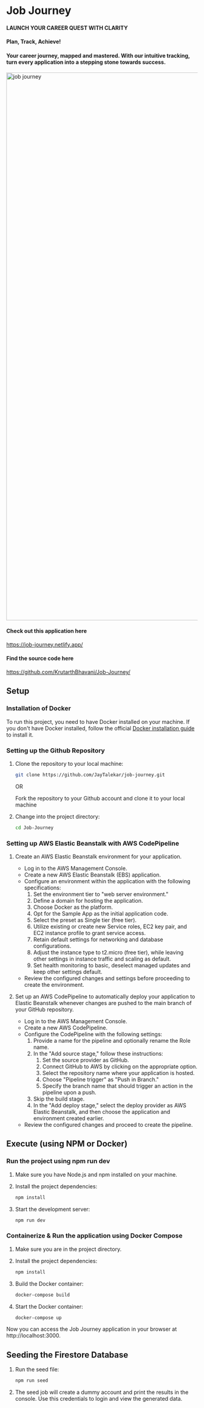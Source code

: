 # Job Journey
#### <b>LAUNCH YOUR CAREER QUEST WITH CLARITY</b>
#### Plan, Track, Achieve!
#### Your career journey, mapped and mastered. With our intuitive tracking, turn every application into a stepping stone towards success.

<img width="1440" alt="job journey" src="https://github.com/user-attachments/assets/ac67007a-7dac-4774-b455-cc8ef057f556" />


#### Check out this application here
https://job-journey.netlify.app/

#### Find the source code here
https://github.com/KrutarthBhavani/Job-Journey/

## Setup

### Installation of Docker

To run this project, you need to have Docker installed on your machine. If you don't have Docker installed, follow the official [Docker installation guide](https://docs.docker.com/get-docker/) to install it.

### Setting up the Github Repository

1. Clone the repository to your local machine:
    ```bash
    git clone https://github.com/JayTalekar/job-journey.git
    ```
    OR 

    Fork the repository to your Github account and clone it to your local machine

2. Change into the project directory:
    ```bash
    cd Job-Journey
    ```

### Setting up AWS Elastic Beanstalk with AWS CodePipeline

1. Create an AWS Elastic Beanstalk environment for your application.
    * Log in to the AWS Management Console.
    * Create a new AWS Elastic Beanstalk (EBS) application.
    * Configure an environment within the application with the following specifications:
        1. Set the environment tier to "web server environment."
        2. Define a domain for hosting the application.
        3. Choose Docker as the platform.
        4. Opt for the Sample App as the initial application code.
        5. Select the preset as Single tier (free tier).
        6. Utilize existing or create new Service roles, EC2 key pair, and EC2 instance profile to grant service access.
        7. Retain default settings for networking and database configurations.
        8. Adjust the instance type to t2.micro (free tier), while leaving other settings in instance traffic and scaling as default.
        9. Set health monitoring to basic, deselect managed updates and keep other settings default.
    * Review the configured changes and settings before proceeding to create the environment.

2. Set up an AWS CodePipeline to automatically deploy your application to Elastic Beanstalk whenever changes are pushed to the main branch of your GitHub repository.
    * Log in to the AWS Management Console.
    * Create a new AWS CodePipeline.
    * Configure the CodePipeline with the following settings:
        1. Provide a name for the pipeline and optionally rename the Role name.
        2. In the "Add source stage," follow these instructions:
            1. Set the source provider as GitHub.
            2. Connect GitHub to AWS by clicking on the appropriate option.
            3. Select the repository name where your application is hosted.
            4. Choose "Pipeline trigger" as "Push in Branch."
            5. Specify the branch name that should trigger an action in the pipeline upon a push.
        3. Skip the build stage.
        4. In the "Add deploy stage," select the deploy provider as AWS Elastic Beanstalk, and then choose the application and environment created earlier.
    * Review the configured changes and proceed to create the pipeline.

## Execute (using NPM or Docker)

### Run the project using npm run dev

1. Make sure you have Node.js and npm installed on your machine.

2. Install the project dependencies:
    ```bash
    npm install
    ```

3. Start the development server:
    ```bash
    npm run dev
    ```
### Containerize & Run the application using Docker Compose

1. Make sure you are in the project directory.
2. Install the project dependencies:
    ```bash
    npm install
    ```

2. Build the Docker container:
    ```bash
    docker-compose build
    ```

3. Start the Docker container:
    ```bash
    docker-compose up
    ```

Now you can access the Job Journey application in your browser at http://localhost:3000.

## Seeding the Firestore Database
1. Run the seed file:
    ```bash
    npm run seed
    ``` 
2. The seed job will create a dummy account and print the results in the console. Use this credentials to login and view the generated data.
